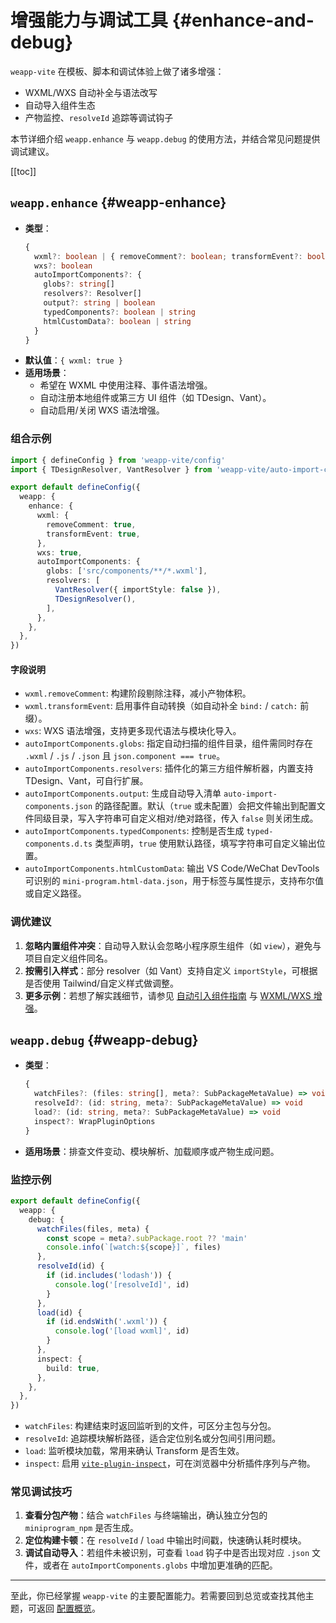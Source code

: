 # 增强能力与调试工具 {#enhance-and-debug}

`weapp-vite` 在模板、脚本和调试体验上做了诸多增强：

- WXML/WXS 自动补全与语法改写
- 自动导入组件生态
- 产物监控、`resolveId` 追踪等调试钩子

本节详细介绍 `weapp.enhance` 与 `weapp.debug` 的使用方法，并结合常见问题提供调试建议。

[[toc]]

## `weapp.enhance` {#weapp-enhance}
- **类型**：
  ```ts
  {
    wxml?: boolean | { removeComment?: boolean; transformEvent?: boolean }
    wxs?: boolean
    autoImportComponents?: {
      globs?: string[]
      resolvers?: Resolver[]
      output?: string | boolean
      typedComponents?: boolean | string
      htmlCustomData?: boolean | string
    }
  }
  ```
- **默认值**：`{ wxml: true }`
- **适用场景**：
  - 希望在 WXML 中使用注释、事件语法增强。
  - 自动注册本地组件或第三方 UI 组件（如 TDesign、Vant）。
  - 自动启用/关闭 WXS 语法增强。

### 组合示例

```ts
import { defineConfig } from 'weapp-vite/config'
import { TDesignResolver, VantResolver } from 'weapp-vite/auto-import-components/resolvers'

export default defineConfig({
  weapp: {
    enhance: {
      wxml: {
        removeComment: true,
        transformEvent: true,
      },
      wxs: true,
      autoImportComponents: {
        globs: ['src/components/**/*.wxml'],
        resolvers: [
          VantResolver({ importStyle: false }),
          TDesignResolver(),
        ],
      },
    },
  },
})
```

#### 字段说明

- `wxml.removeComment`: 构建阶段剔除注释，减小产物体积。
- `wxml.transformEvent`: 启用事件自动转换（如自动补全 `bind:` / `catch:` 前缀）。
- `wxs`: WXS 语法增强，支持更多现代语法与模块化导入。
- `autoImportComponents.globs`: 指定自动扫描的组件目录，组件需同时存在 `.wxml` / `.js` / `.json` 且 `json.component === true`。
- `autoImportComponents.resolvers`: 插件化的第三方组件解析器，内置支持 TDesign、Vant，可自行扩展。
- `autoImportComponents.output`: 生成自动导入清单 `auto-import-components.json` 的路径配置。默认（`true` 或未配置）会把文件输出到配置文件同级目录，写入字符串可自定义相对/绝对路径，传入 `false` 则关闭生成。
- `autoImportComponents.typedComponents`: 控制是否生成 `typed-components.d.ts` 类型声明，`true` 使用默认路径，填写字符串可自定义输出位置。
- `autoImportComponents.htmlCustomData`: 输出 VS Code/WeChat DevTools 可识别的 `mini-program.html-data.json`，用于标签与属性提示，支持布尔值或自定义路径。

### 调优建议

1. **忽略内置组件冲突**：自动导入默认会忽略小程序原生组件（如 `view`），避免与项目自定义组件同名。
2. **按需引入样式**：部分 resolver（如 Vant）支持自定义 `importStyle`，可根据是否使用 Tailwind/自定义样式做调整。
3. **更多示例**：若想了解实践细节，请参见 [自动引入组件指南](/guide/auto-import) 与 [WXML/WXS 增强](/guide/wxml)。

## `weapp.debug` {#weapp-debug}
- **类型**：
  ```ts
  {
    watchFiles?: (files: string[], meta?: SubPackageMetaValue) => void
    resolveId?: (id: string, meta?: SubPackageMetaValue) => void
    load?: (id: string, meta?: SubPackageMetaValue) => void
    inspect?: WrapPluginOptions
  }
  ```
- **适用场景**：排查文件变动、模块解析、加载顺序或产物生成问题。

### 监控示例

```ts
export default defineConfig({
  weapp: {
    debug: {
      watchFiles(files, meta) {
        const scope = meta?.subPackage.root ?? 'main'
        console.info(`[watch:${scope}]`, files)
      },
      resolveId(id) {
        if (id.includes('lodash')) {
          console.log('[resolveId]', id)
        }
      },
      load(id) {
        if (id.endsWith('.wxml')) {
          console.log('[load wxml]', id)
        }
      },
      inspect: {
        build: true,
      },
    },
  },
})
```

- `watchFiles`: 构建结束时返回监听到的文件，可区分主包与分包。
- `resolveId`: 追踪模块解析路径，适合定位别名或分包间引用问题。
- `load`: 监听模块加载，常用来确认 Transform 是否生效。
- `inspect`: 启用 [`vite-plugin-inspect`](https://github.com/antfu/vite-plugin-inspect)，可在浏览器中分析插件序列与产物。

### 常见调试技巧

1. **查看分包产物**：结合 `watchFiles` 与终端输出，确认独立分包的 `miniprogram_npm` 是否生成。
2. **定位构建卡顿**：在 `resolveId` / `load` 中输出时间戳，快速确认耗时模块。
3. **调试自动导入**：若组件未被识别，可查看 `load` 钩子中是否出现对应 `.json` 文件，或者在 `autoImportComponents.globs` 中增加更准确的匹配。

---

至此，你已经掌握 `weapp-vite` 的主要配置能力。若需要回到总览或查找其他主题，可返回 [配置概览](./index.md)。
